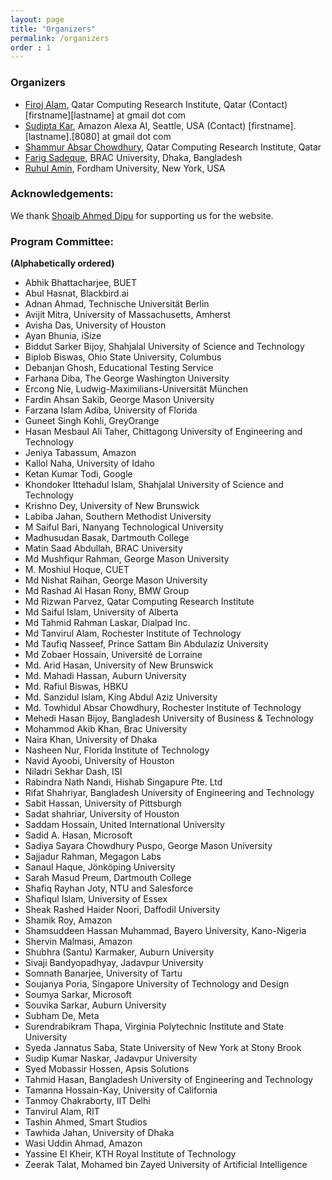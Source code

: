 ```yaml
---
layout: page
title: "Organizers"
permalink: /organizers
order : 1
---
```


### Organizers

- [Firoj Alam](https://sites.google.com/site/firojalam), Qatar Computing Research Institute, Qatar (Contact) [firstname][lastname] at gmail dot com
- [Sudipta Kar](http://sudiptakar.info), Amazon Alexa AI, Seattle, USA (Contact) [firstname].[lastname].[8080] at gmail dot com
- [Shammur Absar Chowdhury](http://shammur.one/), Qatar Computing Research Institute, Qatar
- [Farig Sadeque](https://sites.google.com/site/farigsadeque), BRAC University, Dhaka, Bangladesh
- [Ruhul Amin](https://ruhulsbu.github.io), Fordham University, New York, USA


### Acknowledgements:
We thank [Shoaib Ahmed Dipu](https://www.bracu.ac.bd/about/people/shoaib-ahmed-dipu) for supporting us for the website.

<!-- ### Advisory Committee: -->

### Program Committee:
**(Alphabetically ordered)**
- Abhik Bhattacharjee, BUET
- Abul Hasnat, Blackbird.ai
- Adnan Ahmad, Technische Universität Berlin
- Avijit Mitra, University of Massachusetts, Amherst
- Avisha Das, University of Houston
- Ayan Bhunia, iSize
- Biddut Sarker Bijoy, Shahjalal University of Science and Technology
- Biplob Biswas, Ohio State University, Columbus
- Debanjan Ghosh, Educational Testing Service
- Farhana Diba, The George Washington University
- Ercong Nie, Ludwig-Maximilians-Universität München
- Fardin Ahsan Sakib, George Mason University
- Farzana Islam Adiba, University of Florida
- Guneet Singh Kohli, GreyOrange
- Hasan Mesbaul Ali Taher, Chittagong University of Engineering and Technology
- Jeniya Tabassum, Amazon
- Kallol Naha, University of Idaho
- Ketan Kumar Todi, Google
- Khondoker Ittehadul Islam, Shahjalal University of Science and Technology
- Krishno Dey, University of New Brunswick
- Labiba Jahan, Southern Methodist University
- M Saiful Bari, Nanyang Technological University
- Madhusudan Basak, Dartmouth College
- Matin Saad Abdullah, BRAC University
- Md Mushfiqur Rahman, George Mason University
- M. Moshiul Hoque, CUET
- Md Nishat Raihan, George Mason University
- Md Rashad Al Hasan Rony, BMW Group
- Md Rizwan Parvez, Qatar Computing Research Institute
- Md Saiful Islam, University of Alberta
- Md Tahmid Rahman Laskar, Dialpad Inc.
- Md Tanvirul Alam, Rochester Institute of Technology
- Md Taufiq Nasseef, Prince Sattam Bin Abdulaziz University
- Md Zobaer Hossain, Université de Lorraine
- Md. Arid Hasan, University of New Brunswick
- Md. Mahadi Hassan, Auburn University
- Md. Rafiul Biswas, HBKU
- Md. Sanzidul Islam, King Abdul Aziz University
- Md. Towhidul Absar Chowdhury, Rochester Institute of Technology
- Mehedi Hasan Bijoy, Bangladesh University of Business & Technology
- Mohammod Akib Khan, Brac University
- Naira Khan, University of Dhaka
- Nasheen Nur, Florida Institute of Technology
- Navid Ayoobi, University of Houston
- Niladri Sekhar Dash, ISI
- Rabindra Nath Nandi, Hishab Singapure Pte. Ltd
- Rifat Shahriyar, Bangladesh University of Engineering and Technology
- Sabit Hassan, University of Pittsburgh
- Sadat shahriar, University of Houston
- Saddam Hossain, United International University
- Sadid A. Hasan, Microsoft
- Sadiya Sayara Chowdhury Puspo, George Mason University
- Sajjadur Rahman, Megagon Labs
- Sanaul Haque, Jönköping University
- Sarah Masud Preum, Dartmouth College
- Shafiq Rayhan Joty, NTU and Salesforce
- Shafiqul Islam, University of Essex
- Sheak Rashed Haider Noori, Daffodil University
- Shamik Roy, Amazon
- Shamsuddeen Hassan Muhammad, Bayero University, Kano-Nigeria
- Shervin Malmasi, Amazon
- Shubhra (Santu) Karmaker, Auburn University
- Sivaji Bandyopadhyay, Jadavpur University
- Somnath Banarjee, University of Tartu
- Soujanya Poria, Singapore University of Technology and Design
- Soumya Sarkar, Microsoft
- Souvika Sarkar, Auburn University
- Subham De, Meta
- Surendrabikram Thapa, Virginia Polytechnic Institute and State University
- Syeda Jannatus Saba, State University of New York at Stony Brook
- Sudip Kumar Naskar, Jadavpur University
- Syed Mobassir Hossen, Apsis Solutions
- Tahmid Hasan, Bangladesh University of Engineering and Technology
- Tamanna Hossain-Kay, University of California
- Tanmoy Chakraborty, IIT Delhi
- Tanvirul Alam, RIT
- Tashin Ahmed, Smart Studios
- Tawhida Jahan, University of Dhaka
- Wasi Uddin Ahmad, Amazon
- Yassine El Kheir, KTH Royal Institute of Technology
- Zeerak Talat, Mohamed bin Zayed University of Artificial Intelligence





